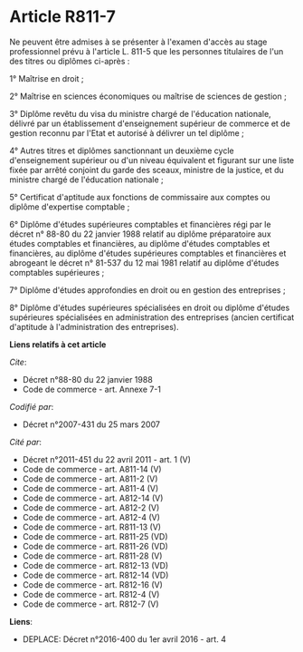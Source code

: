 # Article R811-7

Ne peuvent être admises à se présenter à l'examen d'accès au stage professionnel prévu à l'article L. 811-5 que les personnes
titulaires de l'un des titres ou diplômes ci-après : 

1° Maîtrise en droit ; 

2° Maîtrise en sciences économiques ou maîtrise de sciences de gestion ; 

3° Diplôme revêtu du visa du ministre chargé de l'éducation nationale, délivré par un établissement d'enseignement supérieur
de commerce et de gestion reconnu par l'Etat et autorisé à délivrer un tel diplôme ; 

4° Autres titres et diplômes sanctionnant un deuxième cycle d'enseignement supérieur ou d'un niveau équivalent et figurant
sur une liste fixée par arrêté conjoint du garde des sceaux, ministre de la justice, et du ministre chargé de l'éducation
nationale ; 

5° Certificat d'aptitude aux fonctions de commissaire aux comptes ou diplôme d'expertise comptable ; 

6° Diplôme d'études supérieures comptables et financières régi par le décret n° 88-80 du 22 janvier 1988 relatif au diplôme
préparatoire aux études comptables et financières, au diplôme d'études comptables et financières, au diplôme d'études
supérieures comptables et financières et abrogeant le décret n° 81-537 du 12 mai 1981 relatif au diplôme d'études comptables
supérieures ; 

7° Diplôme d'études approfondies en droit ou en gestion des entreprises ; 

8° Diplôme d'études supérieures spécialisées en droit ou diplôme d'études supérieures spécialisées en administration des
entreprises (ancien certificat d'aptitude à l'administration des entreprises).

**Liens relatifs à cet article**

_Cite_:

  - Décret n°88-80 du 22 janvier 1988
  - Code de commerce - art. Annexe 7-1

_Codifié par_:

  - Décret n°2007-431 du 25 mars 2007

_Cité par_:

  - Décret n°2011-451 du 22 avril 2011 - art. 1 (V)
  - Code de commerce - art. A811-14 (V)
  - Code de commerce - art. A811-2 (V)
  - Code de commerce - art. A811-4 (V)
  - Code de commerce - art. A812-14 (V)
  - Code de commerce - art. A812-2 (V)
  - Code de commerce - art. A812-4 (V)
  - Code de commerce - art. R811-13 (V)
  - Code de commerce - art. R811-25 (VD)
  - Code de commerce - art. R811-26 (VD)
  - Code de commerce - art. R811-28 (V)
  - Code de commerce - art. R812-13 (VD)
  - Code de commerce - art. R812-14 (VD)
  - Code de commerce - art. R812-16 (V)
  - Code de commerce - art. R812-4 (V)
  - Code de commerce - art. R812-7 (V)

**Liens**:

  - DEPLACE: Décret n°2016-400 du 1er avril 2016 - art. 4

